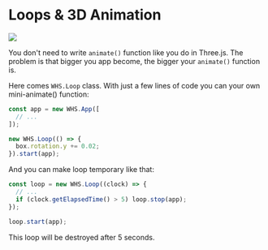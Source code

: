 # Loops & 3D Animation

[//]: # (TODO: Make a codepen with it)
![](http://i.imgur.com/v7OaN9h.gif)

You don't need to write `animate()` function like you do in Three.js. The problem is that bigger you app become, the bigger your `animate()` function is.

Here comes `WHS.Loop` class. With just a few lines of code you can your own mini-animate() function:

```js
const app = new WHS.App([
  // ...
]);

new WHS.Loop(() => {
  box.rotation.y += 0.02;
}).start(app);
```

And you can make loop temporary like that:

```js
const loop = new WHS.Loop((clock) => {
  // ...
  if (clock.getElapsedTime() > 5) loop.stop(app);
});

loop.start(app);
```

This loop will be destroyed after 5 seconds.

